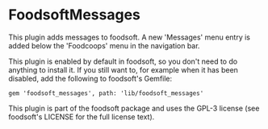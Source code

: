 FoodsoftMessages
================

This plugin adds messages to foodsoft. A new 'Messages' menu entry is added below the 'Foodcoops' menu in the navigation bar.

This plugin is enabled by default in foodsoft, so you don't need to do anything
to install it. If you still want to, for example when it has been disabled,
add the following to foodsoft's Gemfile:

```Gemfile
gem 'foodsoft_messages', path: 'lib/foodsoft_messages'
```

This plugin is part of the foodsoft package and uses the GPL-3 license (see
foodsoft's LICENSE for the full license text).
